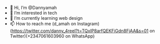 - 👋 Hi, I’m @Dannyamah
- 👀 I’m interested in tech
- 🌱 I’m currently learning web design
- 📫 How to reach me (d_amah on Instagram)(https://twitter.com/danny_4reel?t=TQxIP8arfQEKFiGdn8FjAA&s=01 on Twitter)(+2347061603960 on WhatsApp)

<!---
Dannyamah/Dannyamah is a ✨ special ✨ repository because its `README.md` (this file) appears on your GitHub profile.
You can click the Preview link to take a look at your changes.
--->
